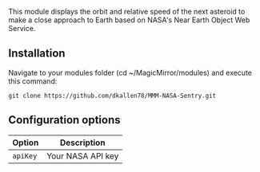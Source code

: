 This module displays the orbit and relative speed of the next asteroid to make a close approach to Earth based on NASA's Near Earth Object Web Service. 

## Installation

Navigate to your modules folder (cd ~/MagicMirror/modules) and execute this command:
```
git clone https://github.com/dkallen78/MMM-NASA-Sentry.git
```

## Configuration options

| Option | Description | 
| ------ | ----------- | 
| `apiKey`  | Your NASA API key | 